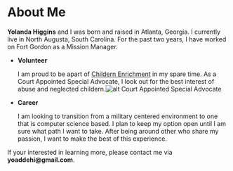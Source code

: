 # About Me

**Yolanda Higgins** and I was born and raised in Atlanta, Georgia. I currently live in North Augusta, South Carolina. For the past two years, I have worked on Fort Gordon as a Mission Manager.

<ul> 
<li> 
<strong>Volunteer</strong>

I am proud to be apart of [Childern Enrichment](https://www.childenrichment.org/) in my spare time. As a Court Appointed Special Advocate, I look out for the best interest of abuse and neglected childern.![alt Court Appointed Special Advocate](class+with+Judge+Heath.jpg) </li>

<li>
 <strong>Career</strong>

I am looking to transition from a military centered environment to one that is computer science based. I plan to keep my option open until I am sure what path I want to take. After being around other who share my passion, I want to make the best of this experience.

</li>
</ul>
If your interested in learning more, please contact me via <strong>yoaddehi@gmail.com</strong>.
